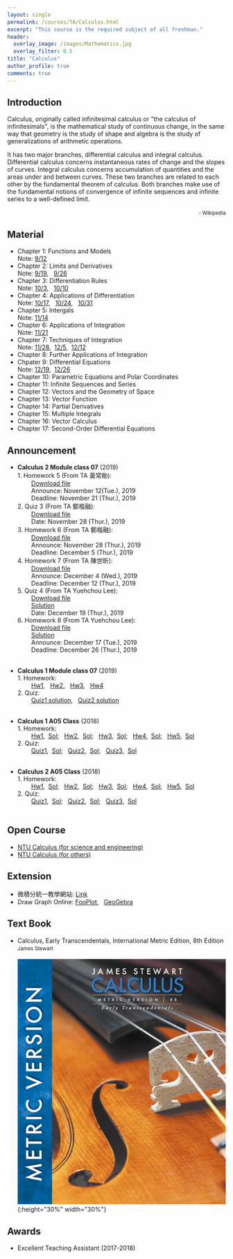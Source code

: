 ```yaml
---
layout: single
permalink: /courses/TA/Calculus.html
excerpt: "This course is the required subject of all freshman."
header:
  overlay_image: /images/Mathematics.jpg
  overlay_filter: 0.5
title: "Calculus"
author_profile: true
comments: true
---
```


## Introduction

Calculus, originally called infinitesimal calculus or "the calculus of infinitesimals", is the mathematical study of continuous change, in the same way that geometry is the study of shape and algebra is the study of generalizations of arithmetic operations.<br>

It has two major branches, differential calculus and integral calculus. Differential calculus concerns instantaneous rates of change and the slopes of curves. Integral calculus concerns accumulation of quantities and the areas under and between curves. These two branches are related to each other by the fundamental theorem of calculus. Both branches make use of the fundamental notions of convergence of infinite sequences and infinite series to a well-defined limit.<br>

<div style="text-align: right"><small> - Wikipedia</small></div>

## Material

   * Chapter 1: Functions and Models<br>
        Note: [9/12](/PDF/courses/TA/Calculus/Note0912.pdf)<br>
   * Chapter 2: Limits and Derivatives<br>
        Note: [9/19](/PDF/courses/TA/Calculus/Note0919.pdf), &nbsp; [9/26](/PDF/courses/TA/Calculus/Note0926.pdf)<br>
   * Chapter 3: Differentiation Rules<br>
        Note: [10/3](/PDF/courses/TA/Calculus/Note1003.pdf), &nbsp; [10/10](/PDF/courses/TA/Calculus/Note1010.pdf)<br>
   * Chapter 4: Applications of Differentiation<br>
        Note: [10/17](/PDF/courses/TA/Calculus/Note1017.pdf), &nbsp; [10/24](/PDF/courses/TA/Calculus/Note1024.pdf), &nbsp; [10/31](/PDF/courses/TA/Calculus/Note1031.pdf)<br>
   * Chapter 5: Intergals<br>
        Note: [11/14](/PDF/courses/TA/Calculus/Note1114.pdf)<br>
   * Chapter 6: Applications of Integration<br>
        Note: [11/21](/PDF/courses/TA/Calculus/Note1121.pdf)<br>
   * Chapter 7: Techniques of Integration<br>
        Note: [11/28](/PDF/courses/TA/Calculus/Note1128.pdf), &nbsp;[12/5](/PDF/courses/TA/Calculus/Note1205.pdf), &nbsp;[12/12](/PDF/courses/TA/Calculus/Note1212.pdf)<br>
   * Chapter 8: Further Applications of Integration<br>
   * Chpater 9: Differential Equations<br>
        Note: [12/19](/PDF/courses/TA/Calculus/Note1219.pdf), &nbsp;[12/26](/PDF/courses/TA/Calculus/Note1226.pdf)<br>
   * Chapter 10: Parametric Equations and Polar Coordinates<br>
   * Chapter 11: Infinite Sequences and Series<br>
   * Chapter 12: Vectors and the Geometry of Space<br>
   * Chapter 13: Vector Function<br>
   * Chapter 14: Partial Derivatives<br>
   * Chapter 15: Multiple Integrals<br>
   * Chapter 16: Vector Calculus<br>
   * Chapter 17: Second-Order Differential Equations<br>

## Announcement

   * **Calculus 2 Module class 07** (2019)<br/>
    1. Homework 5 (From TA 黃常勛):<br>
    &nbsp; &nbsp; &nbsp; &nbsp; [Download file](/PDF/courses/TA/Calculus/108_1_Hw5.pdf)<br>
    &nbsp; &nbsp; &nbsp; &nbsp; Announce: November 12(Tue.), 2019<br>
    &nbsp; &nbsp; &nbsp; &nbsp; Deadline: November 21 (Thur.), 2019<br>
    2. Quiz 3 (From TA 鄭楷融):<br>
    &nbsp; &nbsp; &nbsp; &nbsp; [Download file](/PDF/courses/TA/Calculus/108_1_Q3_sol.pdf)<br>
    &nbsp; &nbsp; &nbsp; &nbsp; Date: November 28 (Thur.), 2019<br>
    3. Homework 6 (From TA 鄭楷融):<br>
    &nbsp; &nbsp; &nbsp; &nbsp; [Download file](/PDF/courses/TA/Calculus/108_1_Hw6.pdf)<br>
    &nbsp; &nbsp; &nbsp; &nbsp; Announce: November 28 (Thur.), 2019<br>
    &nbsp; &nbsp; &nbsp; &nbsp; Deadline: December 5 (Thur.), 2019<br>
    4. Homework 7 (From TA 陳世昕):<br>
    &nbsp; &nbsp; &nbsp; &nbsp; [Download file](/PDF/courses/TA/Calculus/108_1_Hw7.pdf)<br>
    &nbsp; &nbsp; &nbsp; &nbsp; Announce: December 4 (Wed.), 2019<br>
    &nbsp; &nbsp; &nbsp; &nbsp; Deadline: December 12 (Thur.), 2019<br>
    5. Quiz 4 (From TA Yuehchou Lee):<br>
    &nbsp; &nbsp; &nbsp; &nbsp; [Download file](/PDF/courses/TA/Calculus/108_1_Q4.pdf)<br>
    &nbsp; &nbsp; &nbsp; &nbsp; [Solution](/PDF/courses/TA/Calculus/108_1_Q4_sol.pdf)<br>
    &nbsp; &nbsp; &nbsp; &nbsp; Date: December 19 (Thur.), 2019<br>
    6. Homework 8 (From TA Yuehchou Lee):<br>
    &nbsp; &nbsp; &nbsp; &nbsp; [Download file](/PDF/courses/TA/Calculus/108_1_Hw8.pdf)<br>
    &nbsp; &nbsp; &nbsp; &nbsp; [Solution](/PDF/courses/TA/Calculus/108_1_Hw8_sol.pdf)<br>
    &nbsp; &nbsp; &nbsp; &nbsp; Announce: December 17 (Tue.), 2019<br>
    &nbsp; &nbsp; &nbsp; &nbsp; Deadline: December 26 (Thur.), 2019<br><br>

   * **Calculus 1 Module class 07** (2019)<br/>
    1. Homework:<br>
    &nbsp; &nbsp; &nbsp; &nbsp; [Hw1](/PDF/courses/TA/Calculus/108_1_Hw1.pdf),
    &nbsp; [Hw2](/PDF/courses/TA/Calculus/108_1_Hw2.pdf),
    &nbsp; [Hw3](/PDF/courses/TA/Calculus/108_1_Hw3.pdf),
    &nbsp; [Hw4](/PDF/courses/TA/Calculus/108_1_Hw4.pdf)<br>
    2. Quiz:<br>
    &nbsp; &nbsp; &nbsp; &nbsp; [Quiz1 solution](/PDF/courses/TA/Calculus/108_1_Q1.pdf),
    &nbsp; [Quiz2 solution](/PDF/courses/TA/Calculus/108_1_Q2.pdf)<br><br>


   * **Calculus 1 A05 Class** (2018)<br/>
    1. Homework:<br>
    &nbsp; &nbsp; &nbsp; &nbsp; [Hw1](/PDF/courses/TA/Calculus/107_1_Hw1.pdf), &nbsp;[Sol](/PDF/courses/TA/Calculus/107_1_Hw1_sol.pdf);
    &nbsp; [Hw2](/PDF/courses/TA/Calculus/107_1_Hw2.pdf), &nbsp;[Sol](/PDF/courses/TA/Calculus/107_1_Hw2_sol.pdf);
    &nbsp; [Hw3](/PDF/courses/TA/Calculus/107_1_Hw3.pdf), &nbsp;[Sol](/PDF/courses/TA/Calculus/107_1_Hw3_sol.pdf);
    &nbsp; [Hw4](/PDF/courses/TA/Calculus/107_1_Hw4.pdf), &nbsp;[Sol](/PDF/courses/TA/Calculus/107_1_Hw4_sol.pdf);
    &nbsp; [Hw5](/PDF/courses/TA/Calculus/107_1_Hw5.pdf), &nbsp;[Sol](/PDF/courses/TA/Calculus/107_1_Hw5_sol.pdf)<br>
    2. Quiz:<br>
    &nbsp; &nbsp; &nbsp; &nbsp; [Quiz1](/PDF/courses/TA/Calculus/107_1_Q1.pdf), &nbsp;[Sol](/PDF/courses/TA/Calculus/107_1_Q1_sol.pdf);
    &nbsp; [Quiz2](/PDF/courses/TA/Calculus/107_1_Q2.pdf), &nbsp;[Sol](/PDF/courses/TA/Calculus/107_1_Q2_sol.pdf);
    &nbsp; [Quiz3](/PDF/courses/TA/Calculus/107_1_Q3.pdf), &nbsp;[Sol](/PDF/courses/TA/Calculus/107_1_Q3_sol.pdf)<br><br>
   * **Calculus 2 A05 Class** (2018)<br/>
    1. Homework:<br>
    &nbsp; &nbsp; &nbsp; &nbsp; [Hw1](/PDF/courses/TA/Calculus/107_2_Hw1.pdf), &nbsp;[Sol](/PDF/courses/TA/Calculus/107_2_Hw1_sol.pdf);
    &nbsp; [Hw2](/PDF/courses/TA/Calculus/107_2_Hw2.pdf), &nbsp;[Sol](/PDF/courses/TA/Calculus/107_2_Hw2_sol.pdf);
    &nbsp; [Hw3](/PDF/courses/TA/Calculus/107_2_Hw3.pdf), &nbsp;[Sol](/PDF/courses/TA/Calculus/107_2_Hw3_sol.pdf);
    &nbsp; [Hw4](/PDF/courses/TA/Calculus/107_2_Hw4.pdf), &nbsp;[Sol](/PDF/courses/TA/Calculus/107_2_Hw4_sol.pdf);
    &nbsp; [Hw5](/PDF/courses/TA/Calculus/107_2_Hw5.pdf), &nbsp;[Sol](/PDF/courses/TA/Calculus/107_2_Hw5_sol.pdf)<br>
    2. Quiz:<br>
    &nbsp; &nbsp; &nbsp; &nbsp; [Quiz1](/PDF/courses/TA/Calculus/107_2_Q1.pdf), &nbsp;[Sol](/PDF/courses/TA/Calculus/107_2_Q1_sol.pdf);
    &nbsp; [Quiz2](/PDF/courses/TA/Calculus/107_2_Q2.pdf), &nbsp;[Sol](/PDF/courses/TA/Calculus/107_2_Q2_sol.pdf);
    &nbsp; [Quiz3](/PDF/courses/TA/Calculus/107_2_Q3.pdf), &nbsp;[Sol](/PDF/courses/TA/Calculus/107_2_Q3_sol.pdf)<br><br>


## Open Course
   * [NTU Calculus (for science and engineering)](http://ocw.aca.ntu.edu.tw/ntu-ocw/ocw/cou/100S111)<br>
   * [NTU Calculus (for others)](http://ocw.aca.ntu.edu.tw/ntu-ocw/ocw/cou/103S121)<br>


## Extension
   * 微積分統一教學網站: [Link](http://www.math.ntu.edu.tw/~calc/Default.html)<br>
   * Draw Graph Online: [FooPlot](http://fooplot.com/#W3sidHlwZSI6MCwiZXEiOiJ4XjIiLCJjb2xvciI6IiMwMDAwMDAifSx7InR5cGUiOjEwMDB9XQ--), &nbsp;
   [GeoGebra](https://www.geogebra.org/)

## Text Book

   * Calculus, Early Transcendentals, International Metric Edition, 8th Edition<br>
    <small>James Stewart</small><br><br>
    ![](/images/courses/Calculus.jpg){:height="30%" width="30%"}<br>

## Awards
   * Excellent Teaching Assistant (2017-2018)


